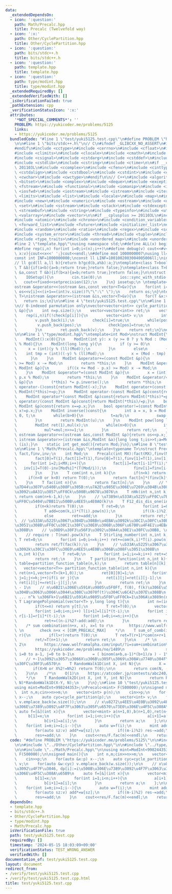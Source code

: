 ```yaml
---
data:
  _extendedDependsOn:
  - icon: ':question:'
    path: Math/Precalc.hpp
    title: Precalc (Twelvefold way)
  - icon: ':x:'
    path: Other/CyclePartition.hpp
    title: Other/CyclePartition.hpp
  - icon: ':question:'
    path: bits/stdc++.h
    title: bits/stdc++.h
  - icon: ':question:'
    path: template.hpp
    title: template.hpp
  - icon: ':question:'
    path: type/modint.hpp
    title: type/modint.hpp
  _extendedRequiredBy: []
  _extendedVerifiedWith: []
  _isVerificationFailed: true
  _pathExtension: cpp
  _verificationStatusIcon: ':x:'
  attributes:
    '*NOT_SPECIAL_COMMENTS*': ''
    PROBLEM: https://yukicoder.me/problems/5125
    links:
    - https://yukicoder.me/problems/5125
  bundledCode: "#line 1 \"test/yuki5125.test.cpp\"\n#define PROBLEM \"https://yukicoder.me/problems/5125\"\
    \n\n#line 1 \"bits/stdc++.h\"\n// C\n#ifndef _GLIBCXX_NO_ASSERT\n#include <cassert>\n\
    #endif\n#include <cctype>\n#include <cerrno>\n#include <cfloat>\n#include <ciso646>\n\
    #include <climits>\n#include <clocale>\n#include <cmath>\n#include <csetjmp>\n\
    #include <csignal>\n#include <cstdarg>\n#include <cstddef>\n#include <cstdio>\n\
    #include <cstdlib>\n#include <cstring>\n#include <ctime>\n\n#if __cplusplus >=\
    \ 201103L\n#include <ccomplex>\n#include <cfenv>\n#include <cinttypes>\n#include\
    \ <cstdalign>\n#include <cstdbool>\n#include <cstdint>\n#include <ctgmath>\n#include\
    \ <cwchar>\n#include <cwctype>\n#endif\n\n// C++\n#include <algorithm>\n#include\
    \ <bitset>\n#include <complex>\n#include <deque>\n#include <exception>\n#include\
    \ <fstream>\n#include <functional>\n#include <iomanip>\n#include <ios>\n#include\
    \ <iosfwd>\n#include <iostream>\n#include <istream>\n#include <iterator>\n#include\
    \ <limits>\n#include <list>\n#include <locale>\n#include <map>\n#include <memory>\n\
    #include <new>\n#include <numeric>\n#include <ostream>\n#include <queue>\n#include\
    \ <set>\n#include <sstream>\n#include <stack>\n#include <stdexcept>\n#include\
    \ <streambuf>\n#include <string>\n#include <typeinfo>\n#include <utility>\n#include\
    \ <valarray>\n#include <vector>\n\n#if __cplusplus >= 201103L\n#include <array>\n\
    #include <atomic>\n#include <chrono>\n#include <condition_variable>\n#include\
    \ <forward_list>\n#include <future>\n#include <initializer_list>\n#include <mutex>\n\
    #include <random>\n#include <ratio>\n#include <regex>\n#include <scoped_allocator>\n\
    #include <system_error>\n#include <thread>\n#include <tuple>\n#include <typeindex>\n\
    #include <type_traits>\n#include <unordered_map>\n#include <unordered_set>\n#endif\n\
    #line 2 \"template.hpp\"\nusing namespace std;\n#define ALL(x) begin(x),end(x)\n\
    #define rep(i,n) for(int i=0;i<(n);i++)\n#define debug(v) cout<<#v<<\":\";for(auto\
    \ x:v){cout<<x<<' ';}cout<<endl;\n#define mod 1000000007\nusing ll=long long;\n\
    const int INF=1000000000;\nconst ll LINF=1001002003004005006ll;\nint dx[]={1,0,-1,0},dy[]={0,1,0,-1};\n\
    // ll gcd(ll a,ll b){return b?gcd(b,a%b):a;}\ntemplate<class T>bool chmax(T &a,const\
    \ T &b){if(a<b){a=b;return true;}return false;}\ntemplate<class T>bool chmin(T\
    \ &a,const T &b){if(b<a){a=b;return true;}return false;}\n\nstruct IOSetup{\n\
    \    IOSetup(){\n        cin.tie(0);\n        ios::sync_with_stdio(0);\n     \
    \   cout<<fixed<<setprecision(12);\n    }\n} iosetup;\n \ntemplate<typename T>\n\
    ostream &operator<<(ostream &os,const vector<T>&v){\n    for(int i=0;i<(int)v.size();i++)\
    \ os<<v[i]<<(i+1==(int)v.size()?\"\":\" \");\n    return os;\n}\ntemplate<typename\
    \ T>\nistream &operator>>(istream &is,vector<T>&v){\n    for(T &x:v)is>>x;\n \
    \   return is;\n}\n\n#line 4 \"test/yuki5125.test.cpp\"\n\n#line 1 \"Other/CyclePartition.hpp\"\
    \n// 0-indexed parmutation only\nvector<vector<int>> cycle_partition(const vector<int>\
    \ &p){\n    int n=p.size();\n    vector<vector<int>> ret;\n    vector<bool> check(n,false);\n\
    \    rep(i,n)if(!check[p[i]]){\n        vector<int> v;\n        int pos=p[i];\n\
    \        v.push_back(i);\n        check[i]=true;\n        while(pos!=i){\n   \
    \         v.push_back(pos);\n            check[pos]=true;\n            pos=p[pos];\n\
    \        }\n        ret.push_back(v);\n    }\n    return ret;\n}\n#line 6 \"test/yuki5125.test.cpp\"\
    \n\n#line 1 \"type/modint.hpp\"\ntemplate<int Mod>\nstruct ModInt{\n    int x;\n\
    \    ModInt():x(0){}\n    ModInt(int y): x (y >= 0 ? y % Mod : (Mod - (-y) % Mod)\
    \ % Mod){}\n    ModInt(long long y){\n        if (y >= 0)\n        {\n       \
    \     x = (int)(y % (ll)(Mod));\n        }\n        else\n        {\n        \
    \    int tmp = (int)((-y) % (ll)Mod);\n            x = (Mod - tmp) % Mod;\n  \
    \      }\n    }\n    ModInt &operator+=(const ModInt &p){\n        if((x += p.x)\
    \ >= Mod) x -= Mod;\n        return *this;\n    }\n    ModInt &operator-=(const\
    \ ModInt &p){\n        if((x += Mod - p.x) >= Mod) x -= Mod;\n        return *this;\n\
    \    }\n    ModInt &operator*=(const ModInt &p){\n        x = (int)(1ll * x *\
    \ p.x % Mod);\n        return *this;\n    }\n    ModInt &operator/=(const ModInt\
    \ &p){\n        (*this) *= p.inverse();\n        return *this;\n    }\n    ModInt\
    \ operator-()const{return ModInt(-x);}\n    ModInt operator+(const ModInt &p)const{return\
    \ ModInt(*this)+=p;}\n    ModInt operator-(const ModInt &p)const{return ModInt(*this)-=p;}\n\
    \    ModInt operator*(const ModInt &p)const{return ModInt(*this)*=p;}\n    ModInt\
    \ operator/(const ModInt &p)const{return ModInt(*this)/=p;}\n    bool operator==(const\
    \ ModInt &p)const{return x==p.x;}\n    bool operator!=(const ModInt &p)const{return\
    \ x!=p.x;}\n    ModInt inverse()const{\n        int a = x, b = Mod ,u = 1, v =\
    \ 0, t;\n        while(b>0){\n            t=a/b;\n            swap(a-=t*b,b);swap(u-=t*v,v);\n\
    \        }\n        return ModInt(u);\n    }\n    ModInt pow(long long n)const{\n\
    \        ModInt ret(1),mul(x);\n        while(n>0){\n            if(n&1) ret*=mul;\n\
    \            mul*=mul;n>>=1;\n        }\n        return ret;\n    }\n    friend\
    \ ostream &operator<<(ostream &os,const ModInt &p){return os<<p.x;}\n    friend\
    \ istream &operator>>(istream &is,ModInt &a){long long t;is>>t;a=ModInt<Mod>(t);return\
    \ (is);}\n    static int get_mod(){return Mod;}\n};\n#line 8 \"test/yuki5125.test.cpp\"\
    \n\n#line 1 \"Math/Precalc.hpp\"\ntemplate<typename T>\nstruct Precalc{\n    vector<T>\
    \ fact,finv,inv;\n    int Mod;\n    Precalc(int MX):fact(MX),finv(MX),inv(MX),Mod(T::get_mod()){\n\
    \        fact[0]=T(1),fact[1]=T(1),finv[0]=T(1),finv[1]=T(1),inv[1]=T(1);\n  \
    \      for(int i=2;i<MX;i++){\n            fact[i]=fact[i-1]*T(i);\n         \
    \   inv[i]=T(0)-inv[Mod%i]*(T(Mod/i));\n            finv[i]=finv[i-1]*inv[i];\n\
    \        }\n    }\n    T com(int n,int k){\n        if(n<k) return T(0);\n   \
    \     if(n<0 or k<0) return T(0);\n        return fact[n]*(finv[k]*finv[n-k]);\n\
    \    }\n    T fac(int n){\n        return fact[n];\n    }\n    // \u91CD\u8907\
    \u7D44\u307F\u5408\u308F\u305B:n\u7A2E\u985E\u306E\u7269\u304B\u3089\u91CD\u8907\
    \u3092\u8A31\u3057\uFF0Ck\u500B\u9078\u3076\n    T nHk(int n,int k){\n       \
    \ return com(n+k-1,k);\n    }\n    // \u7389n\u533A\u5225\uFF0C\u7BB1k\u533A\u5225\
    \uFF0C\u5404\u7BB11\u500B\u4EE5\u4E0AO(k)\n    T F12_dis_dis_one(int n,int k){\n\
    \        if(n<k)return T(0);\n        T ret=0;\n        for(int i=0;i<=k;i++){\n\
    \            T add=com(k,i)*(T(i).pow(n));\n            if((k-i)%2) ret-=add;\n\
    \            else        ret+=add;\n        }\n        return ret;\n    }\n  \
    \  // \u533A\u5225\u3067\u304D\u308Bn\u4EBA\u3092k\u30C1\u30FC\u30E0\u306B\u308F\
    \u3051\u308B\uFF0C\u30C1\u30FC\u30E0\u306B\u306F\u6700\u4F4E1\u4EBA\u5C5E\u3059\
    \u308B\n    // \u30D9\u30F3\u56F3\u3092\u30A4\u30E1\u30FC\u30B8, \u5305\u9664\n\
    \    // require : T(num).pow(k)\n    T Stirling_number(int n,int k){\n       \
    \ T ret=0;\n        for(int i=0;i<=k;i++) ret+=com(k,i)*T(i).pow(n)*((k-i)%2?(-1):1);\n\
    \        return ret/T(fac(k));\n    }\n    // \u533A\u5225\u3067\u304D\u308Bn\u4EBA\
    \u3092k\u30C1\u30FC\u30E0\u4EE5\u4E0B\u306B\u308F\u3051\u308B\n    T Bell_number(int\
    \ n,int k){\n        T ret=0;\n        for(int i=1;i<=k;i++) ret+=Stirling_number(n,i);\n\
    \        return ret;\n    }\n    T partition_function(int n,int k){\n        auto\
    \ table=partition_function_table(n,k);\n        return table[n][k];\n    }\n \
    \   vector<vector<T>> partition_function_table(int n,int k){\n        vector<vector<T>>\
    \ ret(n+1,vector<T>(k+1,0));\n        ret[0][0]=1;\n        for(int i=0;i<=n;i++)for(int\
    \ j=1;j<=k;j++)if(i or j){\n            ret[i][j]=ret[i][j-1];\n            if(i-j>=0)\
    \ ret[i][j]+=ret[i-j][j];\n        }\n        return ret;\n    }\n    // n = y.size\
    \ - 1\n    // n\u6B21\u306E\u591A\u9805\u5F0Ff, f(0), f(k)\u306E\u5024\u304C\u308F\
    \u304B\u3063\u3066\u3044\u308C\u3070f(t)\u304C\u6C42\u307E\u308B\n    // 1^k +\
    \ ... n^k \u306Fk+1\u6B21\u591A\u9805\u5F0F\uFF0Ck=1\u306A\u3089n(n+1)/2\n   \
    \ T LagrangePolynomial(vector<T> y,long long t){\n        int n=(int)y.size()-1;\n\
    \        if(t<=n) return y[t];\n        T ret=T(0);\n        vector<T> l(n+1,1),r(n+1,1);\n\
    \        for(int i=0;i<n;i++) l[i+1]=l[i]*(t-i);\n        for(int i=n;i>0;i--)\
    \ r[i-1]=r[i]*(t-i);\n        for(int i=0;i<=n;i++){\n            T add=y[i]*l[i]*r[i]*finv[i]*finv[n-i];\n\
    \            ret+=((n-i)%2?-add:add);\n        }\n        return ret;\n    }\n\
    \    /* sum combination(n+x, x), x=l to r\n       https://www.wolframalpha.com/input/?i=sum+combination%28n%2Bx+%2Cx%29%2C+x%3Dl+to+r&lang=ja\
    \ \n       check n+x < [COM_PRECALC_MAX]    */\n    T sum_of_comb(int n,int l,int\
    \ r){\n        if(l>r)return T(0);\n        T ret=T(r+1)*com(n+r+1,r+1)-T(l)*com(l+n,l);\n\
    \        ret/=T(n+1);\n        return ret;\n    }\n\n    /* \n    - sum of comb\
    \ 2\n        https://www.wolframalpha.com/input/?i=sum+combination%28i%2Bj%2Ci%29%2C+i%3D0+to+a-1%2C+j%3D0+to+b-1&lang=ja\n\
    \        https://yukicoder.me/problems/no/1489\n        \n        sum binom(i+j,i)\
    \ i=0 to a-1, j=0 to b-1\n        = ( binom(a+b,a-1)*(b+1)/a ) - 1\n    */\n\n\
    \    // +-1\u3092\u3057\u3066X\u306B\u305F\u3069\u308A\u7740\u304F\u30D1\u30BF\
    \u30FC\u30F3\u6570\n    T RandomWalk1D(int X, int N){\n        X = abs(X);\n \
    \       if(X>N or X%2!=N%2) return T(0);\n\n        return com(N, (N+X)/2);\n\
    \    }\n\n    /*\n    O(1)\n    https://atcoder.jp/contests/abc240/editorial/3423\n\
    \    */\n    T RandomWalk2D(int X, int Y, int N){\n        return RandomWalk1D(X+Y,\
    \ N)*RandomWalk1D(X-Y, N);\n    }\n};\n#line 10 \"test/yuki5125.test.cpp\"\n\n\
    using mint=ModInt<998244353>;\nPrecalc<mint> F(500000);\n\nsigned main(){\n  \
    \  int n,m;cin>>n>>m;\n    vector<int> p(n);\n    cin>>p;\n    for(auto &x:p)\
    \ x--;\n    auto cyc=cycle_partition(p);\n    vector<int> v;\n    for(auto &w:cyc)\
    \ v.emplace_back(w.size());\n\n    // x\u8272\u4EE5\u4E0B\u3092\u4F7F\u3046, dp[i]:=i\u500B\
    \u306E\u7389\u3092\u4F7F\u3063\u305F\u6570\u73E0\u306E\u4F5C\u308A\u65B9\n   \
    \ auto f=[&](int x){\n        vector<mint> a(n+1,0),b(n+1,0),ret(n+1,0);\n   \
    \     b[1]=x;\n        for(int i=1;i<n;i++){\n            a[i+1]=a[i]*(x-2)+b[i]*(x-1);\n\
    \            b[i+1]=a[i];\n        }\n        return a;\n    };\n\n    mint res=0;\n\
    \    for(int i=m;i>=1;i--){\n        auto w=f(i);\n        mint add=F.com(m,i);\n\
    \        for(auto sz:v) add*=w[sz];\n        if((m-i)%2) res-=add;\n        else\
    \        res+=add;\n    }\n    cout<<res/F.fac(m)<<endl;\n    return 0;\n}\n"
  code: "#define PROBLEM \"https://yukicoder.me/problems/5125\"\n\n#include \"../template.hpp\"\
    \n\n#include \"../Other/CyclePartition.hpp\"\n\n#include \"../type/modint.hpp\"\
    \n\n#include \"../Math/Precalc.hpp\"\n\nusing mint=ModInt<998244353>;\nPrecalc<mint>\
    \ F(500000);\n\nsigned main(){\n    int n,m;cin>>n>>m;\n    vector<int> p(n);\n\
    \    cin>>p;\n    for(auto &x:p) x--;\n    auto cyc=cycle_partition(p);\n    vector<int>\
    \ v;\n    for(auto &w:cyc) v.emplace_back(w.size());\n\n    // x\u8272\u4EE5\u4E0B\
    \u3092\u4F7F\u3046, dp[i]:=i\u500B\u306E\u7389\u3092\u4F7F\u3063\u305F\u6570\u73E0\
    \u306E\u4F5C\u308A\u65B9\n    auto f=[&](int x){\n        vector<mint> a(n+1,0),b(n+1,0),ret(n+1,0);\n\
    \        b[1]=x;\n        for(int i=1;i<n;i++){\n            a[i+1]=a[i]*(x-2)+b[i]*(x-1);\n\
    \            b[i+1]=a[i];\n        }\n        return a;\n    };\n\n    mint res=0;\n\
    \    for(int i=m;i>=1;i--){\n        auto w=f(i);\n        mint add=F.com(m,i);\n\
    \        for(auto sz:v) add*=w[sz];\n        if((m-i)%2) res-=add;\n        else\
    \        res+=add;\n    }\n    cout<<res/F.fac(m)<<endl;\n    return 0;\n}"
  dependsOn:
  - template.hpp
  - bits/stdc++.h
  - Other/CyclePartition.hpp
  - type/modint.hpp
  - Math/Precalc.hpp
  isVerificationFile: true
  path: test/yuki5125.test.cpp
  requiredBy: []
  timestamp: '2024-05-15 18:03:09+09:00'
  verificationStatus: TEST_WRONG_ANSWER
  verifiedWith: []
documentation_of: test/yuki5125.test.cpp
layout: document
redirect_from:
- /verify/test/yuki5125.test.cpp
- /verify/test/yuki5125.test.cpp.html
title: test/yuki5125.test.cpp
---
```

